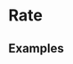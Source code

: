 # Rate

## Examples

<ex-code name="ex-rate-basic"/></ex-code>

<ex-code name="ex-rate-disabled"/></ex-code>
